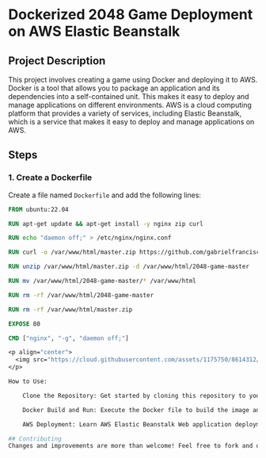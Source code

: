 # Dockerized 2048 Game Deployment on AWS Elastic Beanstalk

## Project Description

This project involves creating a game using Docker and deploying it to AWS. Docker is a tool that allows you to package an application and its dependencies into a self-contained unit. This makes it easy to deploy and manage applications on different environments. AWS is a cloud computing platform that provides a variety of services, including Elastic Beanstalk, which is a service that makes it easy to deploy and manage applications on AWS.

## Steps

### 1. Create a Dockerfile

Create a file named `Dockerfile` and add the following lines:

```Dockerfile
FROM ubuntu:22.04

RUN apt-get update && apt-get install -y nginx zip curl

RUN echo "daemon off;" > /etc/nginx/nginx.conf

RUN curl -o /var/www/html/master.zip https://github.com/gabrielfrancisco/2048-game/archive/master.zip

RUN unzip /var/www/html/master.zip -d /var/www/html/2048-game-master

RUN mv /var/www/html/2048-game-master/* /var/www/html

RUN rm -rf /var/www/html/2048-game-master

RUN rm -rf /var/www/html/master.zip

EXPOSE 80

CMD ["nginx", "-g", "daemon off;"]

<p align="center">
  <img src="https://cloud.githubusercontent.com/assets/1175750/8614312/280e5dc2-26f1-11e5-9f1f-5891c3ca8b26.png" alt="Screenshot"/>
</p>

How to Use:

    Clone the Repository: Get started by cloning this repository to your local machine.

    Docker Build and Run: Execute the Docker file to build the image and run the Docker container locally.

    AWS Deployment: Learn AWS Elastic Beanstalk Web application deployment.

## Contributing
Changes and improvements are more than welcome! Feel free to fork and open a pull request. Please make your changes in a specific branch and request to pull into `main`! If you can, please make sure the game fully works before sending the PR, as that will help speed up the process.

